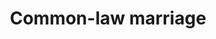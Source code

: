 ---
title: Common-law marriage
longTitle: 'Common-law marriage'
tags:
- gccommon
usedFor:
- "[[Common-law unions]]"
---